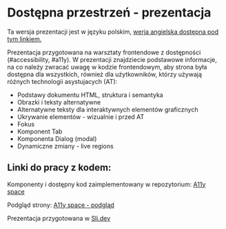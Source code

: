 <h1 lang="pl">Dostępna przestrzeń - prezentacja</h1>

<p lang="pl">Ta wersja prezentacji jest w języku polskim, <a href="#" target="_blank">werja angielska dostępna pod tym linkiem.</a></p>

<p lang="pl">Prezentacja przygotowana na warsztaty frontendowe z dostępności (#accessibility, #a11y). W prezentacji znajdziecie podstawowe informacje, na co należy zwracać uwagę w kodzie frontendowym, aby strona była dostępna dla wszystkich, również dla użytkowników, którzy używają różnych technologii asystujacych (AT):</p>

<ul lang="pl">
  <li>Podstawy dokumentu HTML, struktura i semantyka</li>
  <li>Obrazki i teksty alternatywne</li>
  <li>Alternatywne teksty dla interaktywnych elementów graficznych</li>
  <li>Ukrywanie elementów - wizualnie i przed AT</li>
  <li>Fokus</li>
  <li>Komponent Tab</li>
  <li>Komponenta Dialog (modal)</li>
  <li>Dynamiczne zmiany - live regions</li>
</ul>

<h2 lang="pl">Linki do pracy z kodem:</h2>

<p lang="pl">Komponenty i dostępny kod zaimplementowany w repozytorium:
<a href="https://github.com/SnowdogApps/a11y-space" target="_blank">A11y space</a></p>

<p lang="pl">Podgląd strony: <a href="https://a11y-space.vercel.app/" target="_blank">A11y space - podgląd</a></p>

<p lang="pl">Prezentacja przygotowana w <a href="https://sli.dev/" target="_blank">Sli.dev</a></p>

